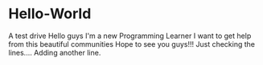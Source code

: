 # Hello-World
A test drive
Hello guys I'm a new Programming Learner
I want to get help from this beautiful communities
Hope to see you guys!!!
Just checking the lines....
Adding another line.
